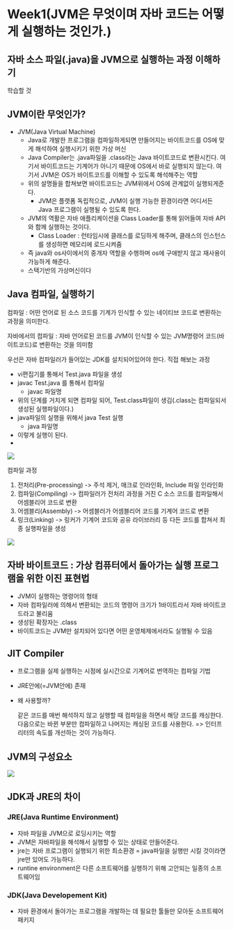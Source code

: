 # Week1(JVM은 무엇이며 자바 코드는 어떻게 실행하는 것인가.)

## 자바 소스 파일(.java)을 JVM으로 실행하는 과정 이해하기

학습할 것

## JVM이란 무엇인가?

* JVM(Java Virtual Machine)
  * Java로 개발한 프로그램을 컴파일하게되면 만들어지는 바이트코드를 OS에 맞게 해석하여 실행시키기 위한 가상 머신
  * Java Compiler는 .java파일을 .class라는 Java 바이트코드로 변환시킨다. 여기서 바이트코드는 기계어가 아니기 때문에 OS에서 바로 실행되지 않는다. 여기서 JVM은 OS가 바이트코드를 이해할 수 있도록 해석해주는 역할
  * 위의 설명들을 합쳐보면 바이트코드는 JVM위에서 OS에 관계없이 실행되게준다.
    * JVM은 플랫폼 독립적으로, JVM이 실행 가능한 환경이라면 어디서든 Java 프로그램이 실행될 수 있도록 한다.
  * JVM의 역활은 자바 애플리케이션을 Class Loader를 통해 읽어들여 자바 API와 함께 실행하는 것이다.
    * Class Loader : 런타임시에 클래스를 로딩하게 해주며, 클래스의 인스턴스를 생성하면 메모리에 로드시켜줌
  * 즉 java와 os사이에서의 중개자 역할을 수행하며 os에 구애받지 않고 재사용이 가능하게 해준다.
  * 스택기반의 가상머신이다

## Java 컴파일, 실행하기

컴파일 : 어떤 언어로 된 소스 코드를 기계가 인식할 수 있는 네이티브 코드로 변환하는 과정을 의미한다.

자바에서의 컴파일 : 자바 언어로된 코드를 JVM이 인식할 수 있는 JVM명령어 코드(바이트코드)로 변환하는 것을 의미함

우선은 자바 컴파일러가 들어있는 JDK를 설치되어있어야 한다. 직접 해보는 과정

* vi편집기를 통해서 Test.java 파일을 생성
* javac Test.java 를 통해서 컴파일
  * javac 파일명
* 위의 단계를 거치게 되면 컴파일 되어, Test.class파일이 생김(.class는 컴파일되서 생성된 실행파일이다.)
* java파일의 실행을 위해서 java Test 실행
  * java 파일명
* 이렇게 실행이 된다.
*

![](../.gitbook/assets/terminal\_compile\_execute.png)

컴파일 과정

1. 전처리(Pre-processing) -> 주석 제거, 매크로 인라인화, Include 파일 인라인화
2. 컴파일(Compiling) -> 컴파일러가 전처리 과정을 거친 C 소스 코드를 컴파일해서 어셈블리어 코드로 변환
3. 어셈블리(Assembly) -> 어셈블러가 어셈블리어 코드를 기계어 코드로 변환
4. 링크(Linking) -> 링커가 기계어 코드와 공유 라이브러리 등 다든 코드를 합쳐서 최종 실행파일을 생성

![](../.gitbook/assets/java2.png)

## 자바 바이트코드 : 가상 컴퓨터에서 돌아가는 실행 프로그램을 위한 이진 표현법

* JVM이 실행하는 명령어의 형태
* 자바 컴파일러에 의해서 변환되는 코드의 명령어 크기가 1바이트라서 자바 바이트코드라고 불리움
* 생성된 확장자는 .class
* 바이트코드는 JVM만 설치되어 있다면 어떤 운영체제에서라도 실행될 수 있음

## JIT Compiler

* 프로그램을 실제 실행하는 시점에 실시간으로 기계어로 번역하는 컴파일 기법
* JRE안에(=JVM안에) 존재
*   왜 사용할까?

    같은 코드를 매번 해석하지 않고 실행할 때 컴파일을 하면서 해당 코드를 캐싱한다. 다음으로는 바뀐 부분만 컴파일하고 나머지는 캐싱된 코드를 사용한다. => 인터프리터의 속도를 개선하는 것이 가능하다.

## JVM의 구성요소

![](../.gitbook/assets/java1.png)

## JDK과 JRE의 차이

### JRE(Java Runtime Environment)

* 자바 파일을 JVM으로 로딩시키는 역할
* JVM은 자바파일을 해석해서 실행할 수 있는 상태로 만들어준다.
* jre는 자바 프로그램이 실행되기 위한 최소환경 = java파일을 실행만 시킬 것이라면 jre만 있어도 가능하다.
* runtine environment은 다른 소프트웨어를 실행하기 위해 고안되는 일종의 소프트웨어임

### JDK(Java Developement Kit)

* 자바 환경에서 돌아가는 프로그램을 개발하는 데 필요한 툴들만 모아둔 소프트웨어 패키지
